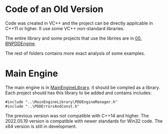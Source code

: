 # Code of an Old Version

Code was created in VC++ and the project can be directly appilcable in C++11 or hgher. It use some VC++ non-standard libraries.  

The entire library and some projects that use the librires are in [00. BNPDDEngine](00.%20BNPDDEngine/).

The rest of folders contains more exact analysis of some examples.


# Main Engine

The main engine is in [MainEngineLibrary](MainEngineLibrary). it should be compled as a library.
Each project should has this library to be added and contains includes:

`#include "..\MainEngineLibrary\PDDEngineManager.h"`<br>
`#include "..\PDDErrorsAndConst.h"`


The previous version was not compatible with C++14 and higher. The 2022.05.19 version is compatible with newer standards for Win32 code. The x64 version is still in development. 

